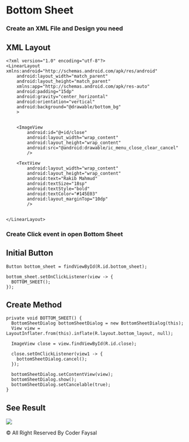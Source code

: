 # Bottom Sheet

### Create an XML File and Design you need

## XML Layout

```
<?xml version="1.0" encoding="utf-8"?>
<LinearLayout xmlns:android="http://schemas.android.com/apk/res/android"
    android:layout_width="match_parent"
    android:layout_height="match_parent"
    xmlns:app="http://schemas.android.com/apk/res-auto"
    android:padding="15dp"
    android:gravity="center_horizontal"
    android:orientation="vertical"
    android:background="@drawable/bottom_bg"
    >


    <ImageView
        android:id="@+id/close"
        android:layout_width="wrap_content"
        android:layout_height="wrap_content"
        android:src="@android:drawable/ic_menu_close_clear_cancel"
        />

    <TextView
        android:layout_width="wrap_content"
        android:layout_height="wrap_content"
        android:text="Rakib Mahmud"
        android:textSize="18sp"
        android:textStyle="bold"
        android:textColor="#145E03"
        android:layout_marginTop="10dp"
        />


</LinearLayout>
```


### Create Click event in open Bottom Sheet 

## Initial Button

```
Button bottom_sheet = findViewById(R.id.bottom_sheet);
        
bottom_sheet.setOnClickListener(view -> {
  BOTTOM_SHEET();
});
```


## Create Method

```
private void BOTTOM_SHEET() {
  BottomSheetDialog bottomSheetDialog = new BottomSheetDialog(this);
  View view = LayoutInflater.from(this).inflate(R.layout.bottom_layout, null);

  ImageView close = view.findViewById(R.id.close);
        
  close.setOnClickListener(view1 -> {
    bottomSheetDialog.cancel();
  });

  bottomSheetDialog.setContentView(view);
  bottomSheetDialog.show();
  bottomSheetDialog.setCancelable(true);
}
```


## See Result

<img src="https://i0.wp.com/blog.fossasia.org/wp-content/uploads/2017/07/bottom-1.png?fit=1500%2C1000&ssl=1">


© All Right Reserved By Coder Faysal







